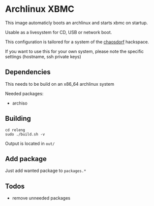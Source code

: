 Archlinux XBMC
==============

This image automaticly boots an archlinux and starts xbmc on startup.

Usable as a livesystem for CD, USB or network boot.

This configuration is tailored for a system of the [chaosdorf](http://chaosdorf.de) hackspace.

If you want to use this for your own system, please note the specific settings (hostname, ssh private keys)


Dependencies
------------

This needs to be build on an x86\_64 archlinux system

Needed packages:

- archiso

Building
--------

    cd releng
    sudo ./build.sh -v

Output is located in `out/`

Add package
-----------

Just add wanted package to `packages.*`

Todos
-----

- remove unneeded packages
